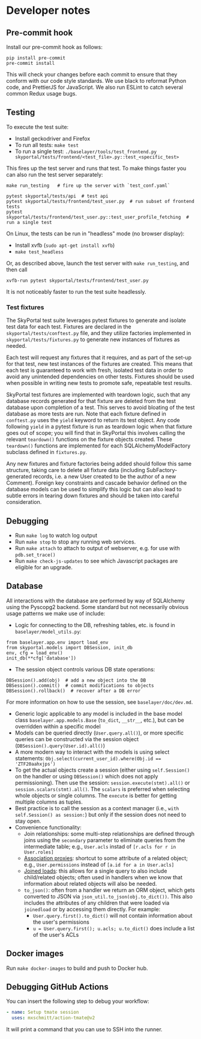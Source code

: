 # Developer notes

## Pre-commit hook

Install our pre-commit hook as follows:

```
pip install pre-commit
pre-commit install
```

This will check your changes before each commit to ensure that they
conform with our code style standards. We use black to reformat Python
code, and PrettierJS for JavaScript. We also run ESLint to catch
several common Redux usage bugs.

## Testing

To execute the test suite:

- Install geckodriver and Firefox
- To run all tests: `make test`
- To run a single test: `./baselayer/tools/test_frontend.py skyportal/tests/frontend/<test_file>.py::test_<specific_test>`

This fires up the test server and runs that test. To make things
faster you can also run the test server separately:

```
make run_testing   # fire up the server with `test_conf.yaml`

pytest skyportal/tests/api  # test api
pytest skyportal/tests/frontend/test_user.py  # run subset of frontend tests
pytest skyportal/tests/frontend/test_user.py::test_user_profile_fetching  # run a single test
```

On Linux, the tests can be run in "headless" mode (no browser display):

- Install xvfb (`sudo apt-get install xvfb`)
- `make test_headless`

Or, as described above, launch the test server with `make run_testing`, and then call

```
xvfb-run pytest skyportal/tests/frontend/test_user.py
```

It is not noticeably faster to run the test suite headlessly.

### Test fixtures

The SkyPortal test suite leverages pytest fixtures to generate and isolate test data for each test. Fixtures are declared in the `skyportal/tests/conftest.py` file, and they utilize factories implemented in `skyportal/tests/fixtures.py` to generate new instances of fixtures as needed.

Each test will request any fixtures that it requires, and as part of the set-up for that test, new test instances of the fixtures are created. This means that each test is guaranteed to work with fresh, isolated test data in order to avoid any unintended dependencies on other tests. Fixtures should be used when possible in writing new tests to promote safe, repeatable test results.

SkyPortal test fixtures are implemented with teardown logic, such that any database records generated for that fixture are deleted from the test database upon completion of a test. This serves to avoid bloating of the test database as more tests are run. Note that each fixture defined in `conftest.py` uses the `yield` keyword to return its test object. Any code following `yield` in a pytest fixture is run as teardown logic when that fixture goes out of scope; you will find that in SkyPortal this involves calling the relevant `teardown()` functions on the fixture objects created. These `teardown()` functions are implemented for each SQLAlchemyModelFactory subclass defined in `fixtures.py`.

Any new fixtures and fixture factories being added should follow this same structure, taking care to delete all fixture data (including SubFactory-generated records, i.e. a new User created to be the author of a new Comment). Foreign key constraints and cascade behavior defined on the database models can be used to simplify this logic but can also lead to subtle errors in tearing down fixtures and should be taken into careful consideration.

## Debugging

- Run `make log` to watch log output
- Run `make stop` to stop any running web services.
- Run `make attach` to attach to output of webserver, e.g. for use with `pdb.set_trace()`
- Run `make check-js-updates` to see which Javascript packages are eligible for an upgrade.

## Database

All interactions with the database are performed by way of SQLAlchemy using the
Pyscopg2 backend. Some standard but not necessarily obvious usage patterns we
make use of include:

- Logic for connecting to the DB, refreshing tables, etc. is found in `baselayer/model_utils.py`:

```
from baselayer.app.env import load_env
from skyportal.models import DBSession, init_db
env, cfg = load_env()
init_db(**cfg['database'])
```

- The session object controls various DB state operations:

```
DBSession().add(obj)  # add a new object into the DB
DBSession().commit()  # commit modifications to objects
DBSession().rollback()  # recover after a DB error
```
For more information on how to use the session, see `baselayer/doc/dev.md`.


- Generic logic applicable to any model is included in the base model class `baselayer.app.models.Base` (`to_dict`, `__str__`, etc.), but can be overridden within a specific model
- Models can be queried directly (`User.query.all()`), or more specific queries can be constructed via the session object (`DBSession().query(User.id).all()`)
- A more modern way to interact with the models is using select statements: `Obj.select(current_user_id).where(Obj.id == 'ZTF20aahxjps')`
- To get the actual objects create a session (either using `self.Session()` on the handler or using `DBSession()` which does not apply permissioning).
  Then use the session: `session.execute(stmt).all()` or `session.scalars(stmt).all()`. The `scalars` is preferred when selecting whole objects or single columns.
  The `execute` is better for getting multiple columns as tuples.
- Best practice is to call the session as a context manager (i.e., `with self.Session() as session:`) but only if the session does not need to stay open.
- Convenience functionality:
  - Join relationships: some multi-step relationships are defined through joins using the `secondary` parameter to eliminate queries from the intermediate table; e.g., `User.acls` instad of `[r.acls for r in User.roles]`
  - [Association proxies](http://docs.sqlalchemy.org/en/latest/orm/extensions/associationproxy.html): shortcut to some attribute of a related object; e.g., `User.permissions` instead of `[a.id for a in User.acls]`
  - [Joined loads](http://docs.sqlalchemy.org/en/latest/orm/loading_relationships.html): this allows for a single query to also include child/related objects; often used in handlers when we know that information about related objects will also be needed.
  - `to_json()`: often from a handler we return an ORM object, which gets converted to JSON via `json_util.to_json(obj.to_dict())`. This also includes the attributes of any children that were loaded via `joinedload` or by accessing them directly. For example:
    - `User.query.first().to_dict()` will not contain information about the user's permissions
    - `u = User.query.first(); u.acls; u.to_dict()` does include a list of the user's ACLs

## Docker images

Run `make docker-images` to build and push to Docker hub.

## Debugging GitHub Actions

You can insert the following step to debug your workflow:

```yaml
- name: Setup tmate session
  uses: mxschmitt/action-tmate@v2
```

It will print a command that you can use to SSH into the runner.
